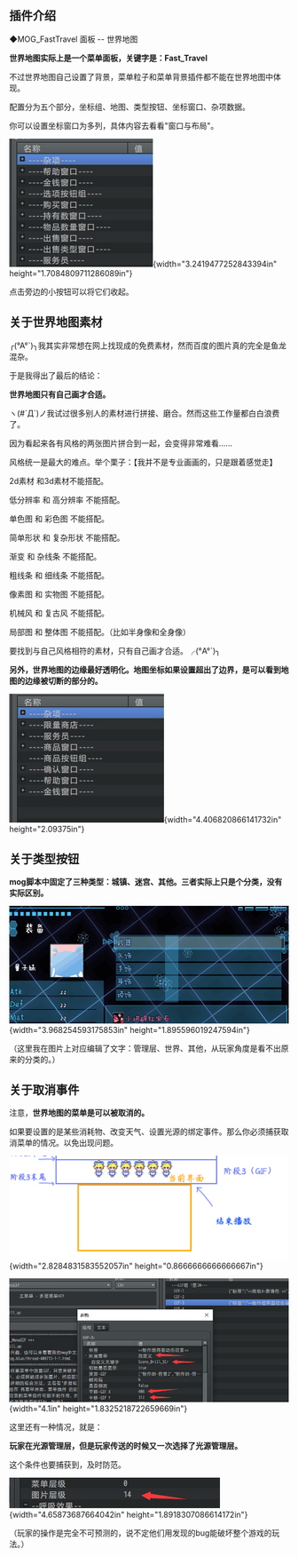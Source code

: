## 插件介绍

◆MOG_FastTravel 面板 -- 世界地图

**世界地图实际上是一个菜单面板，关键字是：Fast_Travel**

不过世界地图自己设置了背景，菜单粒子和菜单背景插件都不能在世界地图中体现。

配置分为五个部分，坐标组、地图、类型按钮、坐标窗口、杂项数据。

你可以设置坐标窗口为多列，具体内容去看看"窗口与布局"。

![](./MediaFolder/media/image1.png){width="3.2419477252843394in"
height="1.7084809711286089in"}

点击旁边的小按钮可以将它们收起。

## 关于世界地图素材

╭(°A°\`)╮我其实非常想在网上找现成的免费素材，然而百度的图片真的完全是鱼龙混杂。

于是我得出了最后的结论：

**世界地图只有自己画才合适。**

ヽ(#\`Д´)ノ我试过很多别人的素材进行拼接、磨合。然而这些工作量都白白浪费了。

因为看起来各有风格的两张图片拼合到一起，会变得非常难看......

风格统一是最大的难点。举个栗子：【我并不是专业画画的，只是跟着感觉走】

2d素材 和3d素材不能搭配。

低分辨率 和 高分辨率 不能搭配。

单色图 和 彩色图 不能搭配。

简单形状 和 复杂形状 不能搭配。

渐变 和 杂线条 不能搭配。

粗线条 和 细线条 不能搭配。

像素图 和 实物图 不能搭配。

机械风 和 复古风 不能搭配。

局部图 和 整体图 不能搭配。（比如半身像和全身像）

要找到与自己风格相符的素材，只有自己画才合适。╭(°A°\`)╮

**另外，世界地图的边缘最好透明化。地图坐标如果设置超出了边界，是可以看到地图的边缘被切断的部分的。**

![](./MediaFolder/media/image2.png){width="4.406820866141732in"
height="2.09375in"}

## 关于类型按钮

**mog脚本中固定了三种类型：城镇、迷宫、其他。三者实际上只是个分类，没有实际区别。**

![](./MediaFolder/media/image3.png){width="3.968254593175853in"
height="1.895596019247594in"}

（这里我在图片上对应编辑了文字：管理层、世界、其他，从玩家角度是看不出原来的分类的。）

## 关于取消事件

注意，**世界地图的菜单是可以被取消的。**

如果要设置的是某些消耗物、改变天气、设置光源的绑定事件。那么你必须捕获取消菜单的情况。以免出现问题。

![](./MediaFolder/media/image4.png){width="2.8284831583552057in"
height="0.8666666666666667in"}

![](./MediaFolder/media/image5.png){width="4.1in"
height="1.8325218722659669in"}

这里还有一种情况，就是：

**玩家在光源管理层，但是玩家传送的时候又一次选择了光源管理层。**

这个条件也要捕获到，及时防范。

![](./MediaFolder/media/image6.png){width="4.65873687664042in"
height="1.8918307086614172in"}

（玩家的操作是完全不可预测的，说不定他们用发现的bug能破坏整个游戏的玩法。）
